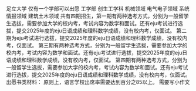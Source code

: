 足立大学
仅有一个学部可以出愿
工学部 创生工学科 机械领域 电气电子领域 系统情报领域 建筑土木领域
共有四期招生，第一期有两种选考方式，分别为一般留学生选拔，需要参加大学的校内考，考试内容为数学和面试。还有eju考试进行选拔，提交2025年度的eju日语成绩和理科数学成绩，没有校内考，仅面试。
第二期为eju考试进行选拔，提交2025年度的eju日语成绩和理科数学成绩，没有校内考，仅面试。
第三期有两种选考方式，分别为一般留学生选拔，需要参加大学的校内考，考试内容为数学和面试。还有eju考试进行选拔，提交2025年度的eju日语成绩和理科数学成绩，没有校内考，仅面试。
第四期有两种选考方式，分别为一般留学生选拔，需要参加大学的校内考，考试内容为数学和面试。还有eju考试进行选拔，提交2025年度的eju日语成绩和理科数学成绩，没有校内考，仅面试。
出愿书类材料：
原则上，语言学校出席率需要达到百分之85以上。
需要写小作文